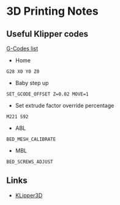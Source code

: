 # 3D Printing Notes

## Useful Klipper codes
[G-Codes list](https://www.klipper3d.org/G-Codes.html)

* Home
```
G28 X0 Y0 Z0
```
* Baby step up
```
SET_GCODE_OFFSET Z=0.02 MOVE=1
```
* Set extrude factor override percentage
```
M221 S92
```
* ABL
```
BED_MESH_CALIBRATE
```
* MBL
```
BED_SCREWS_ADJUST
```

## Links
* [KLipper3D](https://www.klipper3d.org/)
